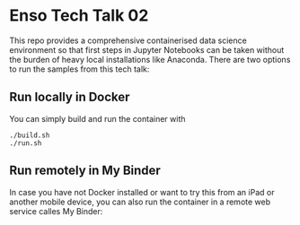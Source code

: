 # Enso Tech Talk 02

This repo provides a comprehensive containerised data science environment so that first steps in 
Jupyter Notebooks can be taken without the burden of heavy local installations like Anaconda.
There are two options to run the samples from this tech talk:

## Run locally in Docker
You can simply build and run the container with
```
./build.sh
./run.sh
```

## Run remotely in My Binder
In case you have not Docker installed or want to try this from an iPad or another mobile device, 
you can also run the container in a remote web service calles My Binder:

